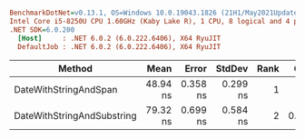 ``` ini

BenchmarkDotNet=v0.13.1, OS=Windows 10.0.19043.1826 (21H1/May2021Update)
Intel Core i5-8250U CPU 1.60GHz (Kaby Lake R), 1 CPU, 8 logical and 4 physical cores
.NET SDK=6.0.200
  [Host]     : .NET 6.0.2 (6.0.222.6406), X64 RyuJIT
  DefaultJob : .NET 6.0.2 (6.0.222.6406), X64 RyuJIT


```
|                     Method |     Mean |    Error |   StdDev | Rank |  Gen 0 | Allocated |
|--------------------------- |---------:|---------:|---------:|-----:|-------:|----------:|
|      DateWithStringAndSpan | 48.94 ns | 0.358 ns | 0.299 ns |    1 |      - |         - |
| DateWithStringAndSubstring | 79.32 ns | 0.699 ns | 0.584 ns |    2 | 0.0305 |      96 B |
